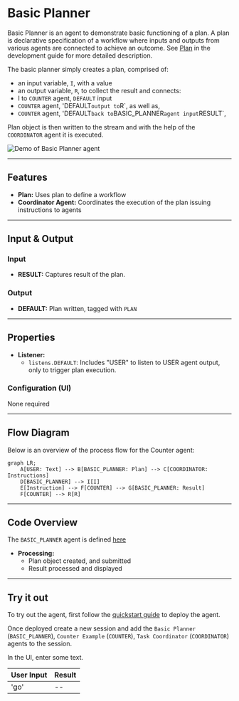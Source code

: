 # Basic Planner

Basic Planner is an agent to demonstrate basic functioning of a plan. A plan is declarative specification of a workflow where inputs and outputs from various agents are connected to achieve an outcome. See [Plan](https://github.com/rit-git/blue/tree/v0.9/agents) in the development guide for more detailed description.

The basic planner simply creates a plan, comprised of:
* an input variable, `I`, with a value
* an output variable, `R`, to collect the result
and connects:
* I to `COUNTER` agent, `DEFAULT` input
* `COUNTER` agent, 'DEFAULT` output to `R`, as well as,
* `COUNTER` agent, 'DEFAULT` back to `BASIC_PLANNER` agent input `RESULT`,
  
Plan object is then written to the stream and with the help of the `COORDINATOR` agent it is executed.

![Demo of Basic Planner agent](/docs/images/basic_planner.gif)

---

## Features

- **Plan:** Uses plan to define a workflow
- **Coordinator Agent:** Coordinates the execution of the plan issuing instructions to agents
  
---

## Input & Output

### Input

- **RESULT:** Captures result of the plan.

### Output

- **DEFAULT:** Plan written, tagged with `PLAN`

---

## Properties

- **Listener:**
  - `listens.DEFAULT`: Includes "USER" to listen to USER agent output, only to trigger plan execution.

### Configuration (UI)

None required

---

## Flow Diagram

Below is an overview of the process flow for the Counter agent:

```mermaid
graph LR;
    A[USER: Text] --> B[BASIC_PLANNER: Plan] --> C[COORDINATOR: Instructions]
    D[BASIC_PLANNER] --> I[I]
    E[Instruction] --> F[COUNTER] --> G[BASIC_PLANNER: Result]
    F[COUNTER] --> R[R]
```

---

## Code Overview

The `BASIC_PLANNER` agent is defined [here](https://github.com/rit-git/blue-examples/blob/v0.9/agents/basic_planer/src/basic_planner_agent.py)

- **Processing:**
  - Plan object created, and submitted
  - Result processed and displayed

---

## Try it out

To try out the agent, first follow the [quickstart guide](https://github.com/rit-git/blue/blob/v0.9/QUICK-START.md) to deploy the agent.

Once deployed create a new session and add the `Basic Planner` (`BASIC_PLANNER`), `Counter Example` (`COUNTER`), `Task Coordinator` (`COORDINATOR`) agents to the session.

In the UI, enter some text.

| **User Input** | **Result** |
|--------------------------------|---------|
| 'go' | -- |

